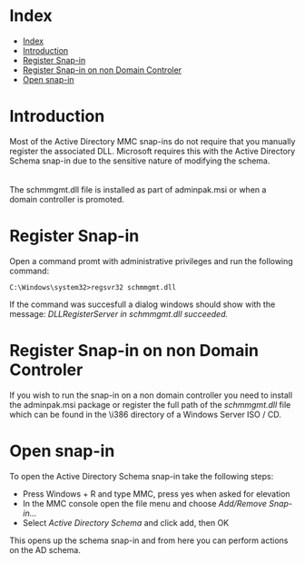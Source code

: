 # Index
- [Index](#index)
- [Introduction](#introduction)
- [Register Snap-in](#register-snap-in)
- [Register Snap-in on non Domain Controler](#register-snap-in-on-non-domain-controler)
- [Open snap-in](#open-snap-in)

# Introduction
Most of the Active Directory MMC snap-ins do not require that you manually register the associated DLL. Microsoft requires this with the Active Directory Schema snap-in due to the sensitive nature of modifying the schema.  
<br></br>
The schmmgmt.dll file is installed as part of adminpak.msi or when a domain controller is promoted.

# Register Snap-in
Open a command promt with administrative privileges and run the following command:
```
C:\Windows\system32>regsvr32 schmmgmt.dll
```
If the command was succesfull a dialog windows should show with the message: *DLLRegisterServer in schmmgmt.dll succeeded.*

# Register Snap-in on non Domain Controler
If you wish to run the snap-in on a non domain controller you need to install the adminpak.msi package or register the full path of the *schmmgmt.dll* file which can be found in the \i386 directory of a Windows Server ISO / CD.

# Open snap-in
To open the Active Directory Schema snap-in take the following steps:
- Press Windows + R and type MMC, press yes when asked for elevation
- In the MMC console open the file menu and choose *Add/Remove Snap-in...*
- Select *Active Directory Schema* and click add, then OK

This opens up the schema snap-in and from here you can perform actions on the AD schema.